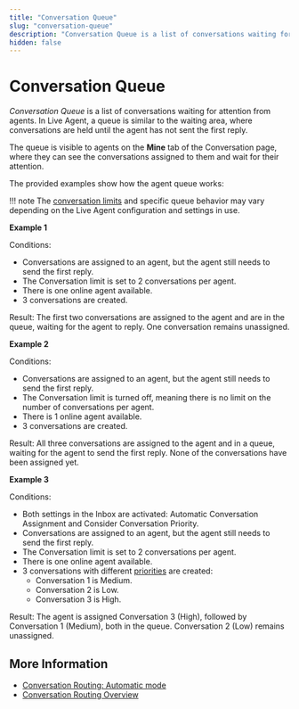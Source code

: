```yaml
---
title: "Conversation Queue"
slug: "conversation-queue"
description: "Conversation Queue is a list of conversations waiting for attention from human agents. In Live Agent, a queue is similar to the waiting area, where conversations are held until the agent has not sent the first reply."
hidden: false
---
```


# Conversation Queue

_Conversation Queue_ is a list of conversations waiting for attention from agents. In Live Agent, a queue is similar to the waiting area, where conversations are held until the agent has not sent the first reply.

The queue is visible to agents on the **Mine** tab of the Conversation page, where they can see the conversations assigned to them and wait for their attention.

The provided examples show how the agent queue works:

!!! note
    The [conversation limits](../../settings/account-settings.md#conversation-limit-per-agent) and specific queue behavior may vary depending on the Live Agent configuration and settings in use.

**Example 1**

Conditions:

- Conversations are assigned to an agent, but the agent still needs to send the first reply.
- The Conversation limit is set to 2 conversations per agent.
- There is one online agent available.
- 3 conversations are created.

Result: The first two conversations are assigned to the agent and are in the queue, waiting for the agent to reply. One conversation remains unassigned.

**Example 2**

Conditions:

- Conversations are assigned to an agent, but the agent still needs to send the first reply.
- The Conversation limit is turned off, meaning there is no limit on the number of conversations per agent.
- There is 1 online agent available.
- 3 conversations are created.

Result: All three conversations are assigned to the agent and in a queue, waiting for the agent to send the first reply. None of the conversations have been assigned yet.

**Example 3**

Conditions:

- Both settings in the Inbox are activated: Automatic Conversation Assignment and Consider Conversation Priority.
- Conversations are assigned to an agent, but the agent still needs to send the first reply.
- The Conversation limit is set to 2 conversations per agent.
- There is one online agent available.
- 3 conversations with different [priorities](../conversation-routing/automatic-mode.md#additional-automatic-assignment-parameters) are created:
    - Conversation 1 is Medium.
    - Conversation 2 is Low.
    - Conversation 3 is High.

Result: The agent is assigned Conversation 3 (High), followed by Conversation 1 (Medium), both in the queue. Conversation 2 (Low) remains unassigned.


## More Information

- [Conversation Routing: Automatic mode](../conversation-routing/automatic-mode.md)
- [Conversation Routing Overview](../conversation-routing/overview.md)